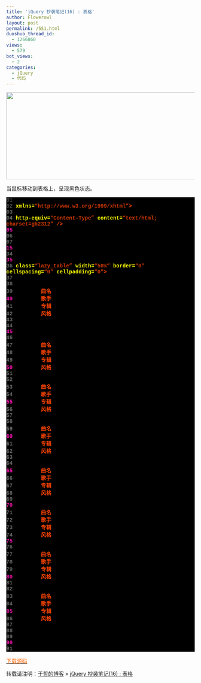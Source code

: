```yaml
---
title: 'jQuery 抄袭笔记(16) : 表格'
author: Flowerowl
layout: post
permalink: /551.html
duoshuo_thread_id:
  - 1266860
views:
  - 579
bot_views:
  - 2
categories:
  - jQuery
  - 代码
---
```

  
<img class="aligncenter size-full wp-image-554" title="Lazynight | 夜阑" src="http://lazynight.me/wp-content/uploads/2011/10/111111111111185321.jpg" alt="" width="678" height="233" />

当鼠标移动到表格上，呈现黑色状态。

<div class="source" style="font-family: '[object HTMLOptionElement]', Consolas, 'Lucida Console', 'Courier New'; color: #c0c0c0; background-color: #000000;">
  <span style="color: #696969;">01</span> <span style="color: #ffffff;"><!DOCTYPE html PUBLIC &#8220;-//W3C//DTD XHTML 1.0 Transitional//EN&#8221; &#8220;http://www.w3.org/TR/xhtml1/DTD/xhtml1-transitional.dtd&#8221;></span><br /> <span style="color: #696969;">02</span> <span style="color: #ff4400; font-weight: bold;"><html</span> <span style="color: #ffff00;">xmlns=</span><span style="color: #d13800;">&#8220;http://www.w3.org/1999/xhtml&#8221;</span><span style="color: #ff4400; font-weight: bold;">></span><br /> <span style="color: #696969;">03</span> <span style="color: #ff4400; font-weight: bold;"><head></span><br /> <span style="color: #696969;">04</span> <span style="color: #ff4400; font-weight: bold;"><meta</span> <span style="color: #ffff00;">http-equiv=</span><span style="color: #d13800;">&#8220;Content-Type&#8221;</span> <span style="color: #ffff00;">content=</span><span style="color: #d13800;">&#8220;text/html; charset=gb2312&#8243;</span> <span style="color: #ff4400; font-weight: bold;">/></span><br /> <span style="color: #f810b0;">05</span> <span style="color: #ff4400; font-weight: bold;"><title></span>Hello Lazynight!<span style="color: #ff4400; font-weight: bold;"></title></span><br /> <span style="color: #696969;">06</span> <span style="color: #ff4400; font-weight: bold;"><script </span><span style="color: #ffff00;">src=</span><span style="color: #d13800;">&#8220;http://www.cssrain.cn/demo/jquery.js&#8221;</span> <span style="color: #ffff00;">type=</span><span style="color: #d13800;">&#8220;text/javascript&#8221;</span><span style="color: #ff4400; font-weight: bold;">></script></span><br /> <span style="color: #696969;">07</span> <span style="color: #ff4400; font-weight: bold;"><script </span><span style="color: #ffff00;">type=</span><span style="color: #d13800;">&#8220;text/javascript&#8221;</span><span style="color: #ff4400; font-weight: bold;">></span><br /> <span style="color: #696969;">08</span> <span style="color: #c0c0c0;">$</span>(<span style="color: #c0c0c0;">document</span><span style="color: #c0c0c0;">).</span><span style="color: #c0c0c0;">ready</span>(<span style="color: #ff4400; font-weight: bold;">function</span><span style="color: #c0c0c0;">(){</span><br /> <span style="color: #696969;">09</span>     <span style="color: #c0c0c0;">$</span>(<span style="color: #d13800;">&#8220;.lazy_table tr&#8221;</span><span style="color: #c0c0c0;">).</span><span style="color: #c0c0c0;">mouseover</span>(<span style="color: #ff4400; font-weight: bold;">function</span><span style="color: #c0c0c0;">(){</span><br /> <span style="color: #f810b0;">10</span>         <span style="color: #c0c0c0;">$</span>(<span style="color: #ff4400; font-weight: bold;">this</span><span style="color: #c0c0c0;">).</span><span style="color: #c0c0c0;">addClass</span>(<span style="color: #d13800;">&#8220;over&#8221;</span><span style="color: #c0c0c0;">);}).</span><span style="color: #c0c0c0;">mouseout</span>(<span style="color: #ff4400; font-weight: bold;">function</span><span style="color: #c0c0c0;">(){</span><br /> <span style="color: #696969;">11</span>         <span style="color: #c0c0c0;">$</span>(<span style="color: #ff4400; font-weight: bold;">this</span><span style="color: #c0c0c0;">).</span><span style="color: #c0c0c0;">removeClass</span>(<span style="color: #d13800;">&#8220;over&#8221;</span><span style="color: #c0c0c0;">);})</span><br /> <span style="color: #696969;">12</span>     <span style="color: #c0c0c0;">$</span>(<span style="color: #d13800;">&#8220;.lazy_table tr:even&#8221;</span><span style="color: #c0c0c0;">).</span><span style="color: #c0c0c0;">addClass</span>(<span style="color: #d13800;">&#8220;lazy&#8221;</span>);<br /> <span style="color: #696969;">13</span> <span style="color: #c0c0c0;">});</span><br /> <span style="color: #696969;">14</span> <span style="color: #ff4400; font-weight: bold;"></script></span><br /> <span style="color: #f810b0;">15</span> <span style="color: #ff4400; font-weight: bold;"><style></span><br /> <span style="color: #696969;">16</span> <span style="color: #ff4400; font-weight: bold;">th</span>    <span style="color: #c0c0c0;">{</span><br /> <span style="color: #696969;">17</span>         <span style="color: #ff4400; font-weight: bold;">background-color</span><span style="color: #c0c0c0;">:</span><span style="color: #c0c0c0;">#000</span>;<br /> <span style="color: #696969;">18</span>         <span style="color: #ff4400; font-weight: bold;">color</span><span style="color: #c0c0c0;">:</span><span style="color: #c0c0c0;">#fff</span>;<br /> <span style="color: #696969;">19</span>         <span style="color: #ff4400; font-weight: bold;">height</span><span style="color: #c0c0c0;">:</span><span style="color: #c0c0c0;">30px</span>;<br /> <span style="color: #f810b0;">20</span>     <span style="color: #c0c0c0;">}</span><br /> <span style="color: #696969;">21</span> <span style="color: #ff4400; font-weight: bold;">td</span>    <span style="color: #c0c0c0;">{</span><br /> <span style="color: #696969;">22</span>         <span style="color: #ff4400; font-weight: bold;">padding</span><span style="color: #c0c0c0;">:</span><span style="color: #c0c0c0;">5px</span> <span style="color: #c0c0c0;">10px</span>;<br /> <span style="color: #696969;">23</span>         <span style="color: #ff4400; font-weight: bold;">text-align</span><span style="color: #c0c0c0;">:</span><span style="color: #ff4400; font-weight: bold;">center</span>;<br /> <span style="color: #696969;">24</span>     <span style="color: #c0c0c0;">}</span><br /> <span style="color: #f810b0;">25</span> <span style="color: #ff4400; font-weight: bold;">tr</span><span style="color: #c0c0c0;">.lazy</span> <span style="color: #ff4400; font-weight: bold;">td</span>  <span style="color: #c0c0c0;">{</span><br /> <span style="color: #696969;">26</span>                 <span style="color: #ff4400; font-weight: bold;">background-color</span><span style="color: #c0c0c0;">:</span><span style="color: #c0c0c0;">#bb3355</span>;<br /> <span style="color: #696969;">27</span>                 <span style="color: #ff4400; font-weight: bold;">color</span><span style="color: #c0c0c0;">:</span><span style="color: #c0c0c0;">#fff</span>;<br /> <span style="color: #696969;">28</span>             <span style="color: #c0c0c0;">}</span><br /> <span style="color: #696969;">29</span> <span style="color: #ff4400; font-weight: bold;">tr</span><span style="color: #c0c0c0;">.over</span> <span style="color: #ff4400; font-weight: bold;">td</span>    <span style="color: #c0c0c0;">{</span><br /> <span style="color: #f810b0;">30</span>                 <span style="color: #ff4400; font-weight: bold;">background-color</span><span style="color: #c0c0c0;">:</span><span style="color: #c0c0c0;">#000</span>;<br /> <span style="color: #696969;">31</span>                 <span style="color: #ff4400; font-weight: bold;">color</span><span style="color: #c0c0c0;">:</span><span style="color: #c0c0c0;">#fff</span>;<br /> <span style="color: #696969;">32</span>             <span style="color: #c0c0c0;">}</span><br /> <span style="color: #696969;">33</span> <span style="color: #ff4400; font-weight: bold;"></style></span><br /> <span style="color: #696969;">34</span> <span style="color: #ff4400; font-weight: bold;"></head></span><br /> <span style="color: #f810b0;">35</span> <span style="color: #ff4400; font-weight: bold;"><body></span><br /> <span style="color: #696969;">36</span> <span style="color: #ff4400; font-weight: bold;"><table</span> <span style="color: #ffff00;">class=</span><span style="color: #d13800;">&#8220;lazy_table&#8221;</span> <span style="color: #ffff00;">width=</span><span style="color: #d13800;">&#8220;50%&#8221;</span> <span style="color: #ffff00;">border=</span><span style="color: #d13800;">&#8220;0&#8243;</span> <span style="color: #ffff00;">cellspacing=</span><span style="color: #d13800;">&#8220;0&#8243;</span> <span style="color: #ffff00;">cellpadding=</span><span style="color: #d13800;">&#8220;0&#8243;</span><span style="color: #ff4400; font-weight: bold;">></span><br /> <span style="color: #696969;">37</span> <span style="color: #ff4400; font-weight: bold;"><thead></span><br /> <span style="color: #696969;">38</span>     <span style="color: #ff4400; font-weight: bold;"><tr></span><br /> <span style="color: #696969;">39</span>         <span style="color: #ff4400; font-weight: bold;"><th></span>曲名<span style="color: #ff4400; font-weight: bold;"></th></span><br /> <span style="color: #f810b0;">40</span>         <span style="color: #ff4400; font-weight: bold;"><th></span>歌手<span style="color: #ff4400; font-weight: bold;"></th></span><br /> <span style="color: #696969;">41</span>         <span style="color: #ff4400; font-weight: bold;"><th></span>专辑<span style="color: #ff4400; font-weight: bold;"></th></span><br /> <span style="color: #696969;">42</span>         <span style="color: #ff4400; font-weight: bold;"><th></span>风格<span style="color: #ff4400; font-weight: bold;"></th></span><br /> <span style="color: #696969;">43</span>     <span style="color: #ff4400; font-weight: bold;"></tr></span><br /> <span style="color: #696969;">44</span> <span style="color: #ff4400; font-weight: bold;"></thead></span><br /> <span style="color: #f810b0;">45</span> <span style="color: #ff4400; font-weight: bold;"><tbody></span><br /> <span style="color: #696969;">46</span>     <span style="color: #ff4400; font-weight: bold;"><tr></span><br /> <span style="color: #696969;">47</span>         <span style="color: #ff4400; font-weight: bold;"><td></span>曲名<span style="color: #ff4400; font-weight: bold;"></td></span><br /> <span style="color: #696969;">48</span>         <span style="color: #ff4400; font-weight: bold;"><td></span>歌手<span style="color: #ff4400; font-weight: bold;"></td></span><br /> <span style="color: #696969;">49</span>         <span style="color: #ff4400; font-weight: bold;"><td></span>专辑<span style="color: #ff4400; font-weight: bold;"></td></span><br /> <span style="color: #f810b0;">50</span>         <span style="color: #ff4400; font-weight: bold;"><td></span>风格<span style="color: #ff4400; font-weight: bold;"></td></span><br /> <span style="color: #696969;">51</span>     <span style="color: #ff4400; font-weight: bold;"></tr></span><br /> <span style="color: #696969;">52</span>     <span style="color: #ff4400; font-weight: bold;"><tr></span><br /> <span style="color: #696969;">53</span>         <span style="color: #ff4400; font-weight: bold;"><td></span>曲名<span style="color: #ff4400; font-weight: bold;"></td></span><br /> <span style="color: #696969;">54</span>         <span style="color: #ff4400; font-weight: bold;"><td></span>歌手<span style="color: #ff4400; font-weight: bold;"></td></span><br /> <span style="color: #f810b0;">55</span>         <span style="color: #ff4400; font-weight: bold;"><td></span>专辑<span style="color: #ff4400; font-weight: bold;"></td></span><br /> <span style="color: #696969;">56</span>         <span style="color: #ff4400; font-weight: bold;"><td></span>风格<span style="color: #ff4400; font-weight: bold;"></td></span><br /> <span style="color: #696969;">57</span>     <span style="color: #ff4400; font-weight: bold;"></tr></span><br /> <span style="color: #696969;">58</span>     <span style="color: #ff4400; font-weight: bold;"><tr></span><br /> <span style="color: #696969;">59</span>         <span style="color: #ff4400; font-weight: bold;"><td></span>曲名<span style="color: #ff4400; font-weight: bold;"></td></span><br /> <span style="color: #f810b0;">60</span>         <span style="color: #ff4400; font-weight: bold;"><td></span>歌手<span style="color: #ff4400; font-weight: bold;"></td></span><br /> <span style="color: #696969;">61</span>         <span style="color: #ff4400; font-weight: bold;"><td></span>专辑<span style="color: #ff4400; font-weight: bold;"></td></span><br /> <span style="color: #696969;">62</span>         <span style="color: #ff4400; font-weight: bold;"><td></span>风格<span style="color: #ff4400; font-weight: bold;"></td></span><br /> <span style="color: #696969;">63</span>     <span style="color: #ff4400; font-weight: bold;"></tr></span><br /> <span style="color: #696969;">64</span>     <span style="color: #ff4400; font-weight: bold;"><tr></span><br /> <span style="color: #f810b0;">65</span>         <span style="color: #ff4400; font-weight: bold;"><td></span>曲名<span style="color: #ff4400; font-weight: bold;"></td></span><br /> <span style="color: #696969;">66</span>         <span style="color: #ff4400; font-weight: bold;"><td></span>歌手<span style="color: #ff4400; font-weight: bold;"></td></span><br /> <span style="color: #696969;">67</span>         <span style="color: #ff4400; font-weight: bold;"><td></span>专辑<span style="color: #ff4400; font-weight: bold;"></td></span><br /> <span style="color: #696969;">68</span>         <span style="color: #ff4400; font-weight: bold;"><td></span>风格<span style="color: #ff4400; font-weight: bold;"></td></span><br /> <span style="color: #696969;">69</span>     <span style="color: #ff4400; font-weight: bold;"></tr></span><br /> <span style="color: #f810b0;">70</span>     <span style="color: #ff4400; font-weight: bold;"><tr></span><br /> <span style="color: #696969;">71</span>         <span style="color: #ff4400; font-weight: bold;"><td></span>曲名<span style="color: #ff4400; font-weight: bold;"></td></span><br /> <span style="color: #696969;">72</span>         <span style="color: #ff4400; font-weight: bold;"><td></span>歌手<span style="color: #ff4400; font-weight: bold;"></td></span><br /> <span style="color: #696969;">73</span>         <span style="color: #ff4400; font-weight: bold;"><td></span>专辑<span style="color: #ff4400; font-weight: bold;"></td></span><br /> <span style="color: #696969;">74</span>         <span style="color: #ff4400; font-weight: bold;"><td></span>风格<span style="color: #ff4400; font-weight: bold;"></td></span><br /> <span style="color: #f810b0;">75</span>     <span style="color: #ff4400; font-weight: bold;"></tr></span><br /> <span style="color: #696969;">76</span>     <span style="color: #ff4400; font-weight: bold;"><tr></span><br /> <span style="color: #696969;">77</span>         <span style="color: #ff4400; font-weight: bold;"><td></span>曲名<span style="color: #ff4400; font-weight: bold;"></td></span><br /> <span style="color: #696969;">78</span>         <span style="color: #ff4400; font-weight: bold;"><td></span>歌手<span style="color: #ff4400; font-weight: bold;"></td></span><br /> <span style="color: #696969;">79</span>         <span style="color: #ff4400; font-weight: bold;"><td></span>专辑<span style="color: #ff4400; font-weight: bold;"></td></span><br /> <span style="color: #f810b0;">80</span>         <span style="color: #ff4400; font-weight: bold;"><td></span>风格<span style="color: #ff4400; font-weight: bold;"></td></span><br /> <span style="color: #696969;">81</span>     <span style="color: #ff4400; font-weight: bold;"></tr></span><br /> <span style="color: #696969;">82</span>     <span style="color: #ff4400; font-weight: bold;"><tr></span><br /> <span style="color: #696969;">83</span>         <span style="color: #ff4400; font-weight: bold;"><td></span>曲名<span style="color: #ff4400; font-weight: bold;"></td></span><br /> <span style="color: #696969;">84</span>         <span style="color: #ff4400; font-weight: bold;"><td></span>歌手<span style="color: #ff4400; font-weight: bold;"></td></span><br /> <span style="color: #f810b0;">85</span>         <span style="color: #ff4400; font-weight: bold;"><td></span>专辑<span style="color: #ff4400; font-weight: bold;"></td></span><br /> <span style="color: #696969;">86</span>         <span style="color: #ff4400; font-weight: bold;"><td></span>风格<span style="color: #ff4400; font-weight: bold;"></td></span><br /> <span style="color: #696969;">87</span>     <span style="color: #ff4400; font-weight: bold;"></tr></span><br /> <span style="color: #696969;">88</span> <span style="color: #ff4400; font-weight: bold;"></tbody></span><br /> <span style="color: #696969;">89</span> <span style="color: #ff4400; font-weight: bold;"></table></span><br /> <span style="color: #f810b0;">90</span> <span style="color: #ff4400; font-weight: bold;"></body></span><br /> <span style="color: #696969;">91</span> <span style="color: #ff4400; font-weight: bold;"></html></span>
</div>

<span style="color: #ff6600;"><a href="http://down.qiannao.com/space/file/flowerowl/-4e0a-4f20-5206-4eab/Lazy16_-8868-683c.rar/.page" target="_blank"><span style="color: #ff6600;">下载源码</span></a></span>

转载请注明：[于哲的博客][1] &raquo; [jQuery 抄袭笔记(16) : 表格][2]

 [1]: http://localhost/wordpress
 [2]: http://localhost/wordpress/551.html
